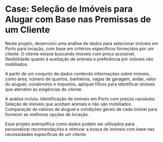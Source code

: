 # Case: Seleção de Imóveis para Alugar com Base nas Premissas de um Cliente
Neste projeto, desenvolvi uma análise de dados para selecionar imóveis em Porto para locação, com base em critérios específicos fornecidos por um cliente. O cliente estava buscando imóveis com preço acessível, flexibilidade quanto à aceitação de animais e preferência por imóveis não mobiliados.

A partir de um conjunto de dados contendo informações sobre imóveis, como área, número de quartos, banheiros, vagas de garagem, andar, valor do aluguel, condomínio e impostos, apliquei filtros para identificar imóveis que atendem às exigências do cliente. 

A análise incluiu:
Identificação de imóveis em Porto com preços razoáveis.
Seleção de imóveis que aceitam animais e não são mobiliados.
Comparação de valores de aluguel e condições gerais de cada imóvel para fornecer as melhores opções de locação.

Esse projeto exemplifica como dados podem ser utilizados para personalizar recomendações e otimizar a busca de imóveis com base nas necessidades específicas de um cliente.
